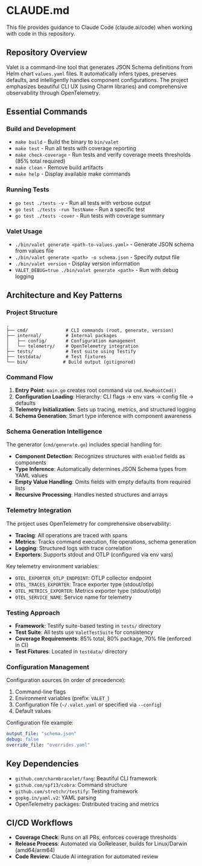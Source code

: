 # CLAUDE.md

This file provides guidance to Claude Code (claude.ai/code) when working with code in this repository.

## Repository Overview

Valet is a command-line tool that generates JSON Schema definitions from Helm chart `values.yaml` files. It automatically infers types, preserves defaults, and intelligently handles component configurations. The project emphasizes beautiful CLI UX (using Charm libraries) and comprehensive observability through OpenTelemetry.

## Essential Commands

### Build and Development
- `make build` - Build the binary to `bin/valet`
- `make test` - Run all tests with coverage reporting
- `make check-coverage` - Run tests and verify coverage meets thresholds (85% total required)
- `make clean` - Remove build artifacts
- `make help` - Display available make commands

### Running Tests
- `go test ./tests -v` - Run all tests with verbose output
- `go test ./tests -run TestName` - Run a specific test
- `go test ./tests -cover` - Run tests with coverage summary

### Valet Usage
- `./bin/valet generate <path-to-values.yaml>` - Generate JSON schema from values file
- `./bin/valet generate <path> -o schema.json` - Specify output file
- `./bin/valet version` - Display version information
- `VALET_DEBUG=true ./bin/valet generate <path>` - Run with debug logging

## Architecture and Key Patterns

### Project Structure
```
.
├── cmd/              # CLI commands (root, generate, version)
├── internal/         # Internal packages
│   ├── config/       # Configuration management
│   └── telemetry/    # OpenTelemetry integration
├── tests/            # Test suite using Testify
├── testdata/         # Test fixtures
└── bin/             # Build output (gitignored)
```

### Command Flow
1. **Entry Point**: `main.go` creates root command via `cmd.NewRootCmd()`
2. **Configuration Loading**: Hierarchy: CLI flags → env vars → config file → defaults
3. **Telemetry Initialization**: Sets up tracing, metrics, and structured logging
4. **Schema Generation**: Smart type inference with component awareness

### Schema Generation Intelligence
The generator (`cmd/generate.go`) includes special handling for:
- **Component Detection**: Recognizes structures with `enabled` fields as components
- **Type Inference**: Automatically determines JSON Schema types from YAML values
- **Empty Value Handling**: Omits fields with empty defaults from required lists
- **Recursive Processing**: Handles nested structures and arrays

### Telemetry Integration
The project uses OpenTelemetry for comprehensive observability:
- **Tracing**: All operations are traced with spans
- **Metrics**: Tracks command execution, file operations, schema generation
- **Logging**: Structured logs with trace correlation
- **Exporters**: Supports stdout and OTLP (configured via env vars)

Key telemetry environment variables:
- `OTEL_EXPORTER_OTLP_ENDPOINT`: OTLP collector endpoint
- `OTEL_TRACES_EXPORTER`: Trace exporter type (stdout/otlp)
- `OTEL_METRICS_EXPORTER`: Metrics exporter type (stdout/otlp)
- `OTEL_SERVICE_NAME`: Service name for telemetry

### Testing Approach
- **Framework**: Testify suite-based testing in `tests/` directory
- **Test Suite**: All tests use `ValetTestSuite` for consistency
- **Coverage Requirements**: 85% total, 80% package, 70% file (enforced in CI)
- **Test Fixtures**: Located in `testdata/` directory

### Configuration Management
Configuration sources (in order of precedence):
1. Command-line flags
2. Environment variables (prefix: `VALET_`)
3. Configuration file (`~/.valet.yaml` or specified via `--config`)
4. Default values

Configuration file example:
```yaml
output_file: "schema.json"
debug: false
override_file: "overrides.yaml"
```

## Key Dependencies
- `github.com/charmbracelet/fang`: Beautiful CLI framework
- `github.com/spf13/cobra`: Command structure
- `github.com/stretchr/testify`: Testing framework
- `gopkg.in/yaml.v2`: YAML parsing
- OpenTelemetry packages: Distributed tracing and metrics

## CI/CD Workflows
- **Coverage Check**: Runs on all PRs, enforces coverage thresholds
- **Release Process**: Automated via GoReleaser, builds for Linux/Darwin (amd64/arm64)
- **Code Review**: Claude AI integration for automated review